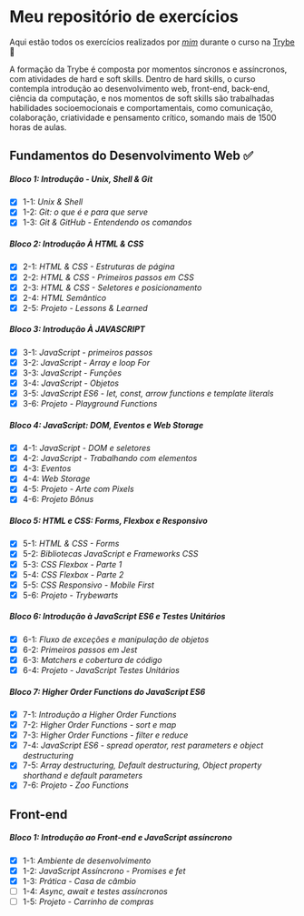 # Meu repositório de exercícios

Aqui estão todos os exercícios realizados por _[mim](https://linkedin.com/in/laís-de-lima-arantes)_ durante o curso na [Trybe](https://www.betrybe.com/) :rocket:

   A formação da Trybe é composta por momentos síncronos e assíncronos, com atividades de hard e soft skills. Dentro de hard skills, o curso contempla introdução ao desenvolvimento web, front-end, back-end, ciência da computação, e nos momentos de soft skills são trabalhadas habilidades socioemocionais e comportamentais, como comunicação, colaboração, criatividade e pensamento crítico, somando mais de 1500 horas de aulas.

## Fundamentos do Desenvolvimento Web :white_check_mark:

##### Bloco 1: Introdução - Unix, Shell & Git

- [X] 1-1: _Unix & Shell_
- [X] 1-2: _Git: o que é e para que serve_
- [X] 1-3: _Git & GitHub - Entendendo os comandos_

##### Bloco 2: Introdução À HTML & CSS

- [X] 2-1: _HTML & CSS - Estruturas de página_
- [X] 2-2: _HTML & CSS - Primeiros passos em CSS_
- [X] 2-3: _HTML & CSS - Seletores e posicionamento_   
- [X] 2-4: _HTML Semântico_
- [X] 2-5: _Projeto - Lessons & Learned_

##### Bloco 3: Introdução À JAVASCRIPT

- [X] 3-1: _JavaScript - primeiros passos_
- [X] 3-2: _JavaScript - Array e loop For_
- [X] 3-3: _JavaScript - Funções_   
- [X] 3-4: _JavaScript - Objetos_
- [X] 3-5: _JavaScript ES6 - let, const, arrow functions e template literals_
- [X] 3-6: _Projeto - Playground Functions_

##### Bloco 4: JavaScript: DOM, Eventos e Web Storage

- [X] 4-1: _JavaScript - DOM e seletores_
- [X] 4-2: _JavaScript - Trabalhando com elementos_
- [X] 4-3: _Eventos_   
- [X] 4-4: _Web Storage_
- [X] 4-5: _Projeto - Arte com Pixels_
- [X] 4-6: _Projeto Bônus_

##### Bloco 5: HTML e CSS: Forms, Flexbox e Responsivo

- [X] 5-1: _HTML & CSS - Forms_
- [X] 5-2: _Bibliotecas JavaScript e Frameworks CSS_
- [X] 5-3: _CSS Flexbox - Parte 1_   
- [X] 5-4: _CSS Flexbox - Parte 2_
- [X] 5-5: _CSS Responsivo - Mobile First_
- [X] 5-6: _Projeto - Trybewarts_

##### Bloco 6: Introdução à JavaScript ES6 e Testes Unitários

- [X] 6-1: _Fluxo de exceções e manipulação de objetos_
- [X] 6-2: _Primeiros passos em Jest_
- [X] 6-3: _Matchers e cobertura de código_   
- [X] 6-4: _Projeto - JavaScript Testes Unitários_

##### Bloco 7: Higher Order Functions do JavaScript ES6

- [X] 7-1: _Introdução a Higher Order Functions_
- [X] 7-2: _Higher Order Functions - sort e map_
- [X] 7-3: _Higher Order Functions - filter e reduce_   
- [X] 7-4: _JavaScript ES6 - spread operator, rest parameters e object destructuring_
- [X] 7-5: _Array destructuring, Default destructuring, Object property shorthand e default parameters_   
- [X] 7-6: _Projeto - Zoo Functions_

## Front-end

##### Bloco 1: Introdução ao Front-end e JavaScript assíncrono

- [X] 1-1: _Ambiente de desenvolvimento_
- [X] 1-2: _JavaScript Assíncrono - Promises e fet_
- [X] 1-3: _Prática - Casa de câmbio_
- [ ] 1-4: _Async, await e testes assíncronos_
- [ ] 1-5: _Projeto - Carrinho de compras_
